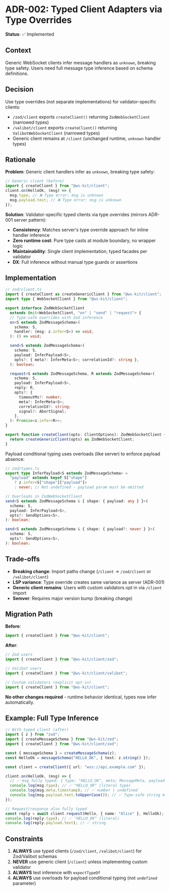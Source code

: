 # ADR-002: Typed Client Adapters via Type Overrides

**Status**: ✅ Implemented

## Context

Generic WebSocket clients infer message handlers as `unknown`, breaking type safety. Users need full message type inference based on schema definitions.

## Decision

Use type overrides (not separate implementations) for validator-specific clients:

- `/zod/client` exports `createClient()` returning `ZodWebSocketClient` (narrowed types)
- `/valibot/client` exports `createClient()` returning `ValibotWebSocketClient` (narrowed types)
- Generic client remains at `/client` (unchanged runtime, `unknown` handler types)

## Rationale

**Problem**: Generic client handlers infer as `unknown`, breaking type safety:

```typescript
// Generic client (before)
import { createClient } from "@ws-kit/client";
client.on(HelloOk, (msg) => {
  msg.type; // ❌ Type error: msg is unknown
  msg.payload.text; // ❌ Type error: msg is unknown
});
```

**Solution**: Validator-specific typed clients via type overrides (mirrors ADR-001 server pattern):

- **Consistency**: Matches server's type override approach for inline handler inference
- **Zero runtime cost**: Pure type casts at module boundary, no wrapper logic
- **Maintainability**: Single client implementation, typed facades per validator
- **DX**: Full inference without manual type guards or assertions

## Implementation

```typescript
// zod/client.ts
import { createClient as createGenericClient } from "@ws-kit/client";
import type { WebSocketClient } from "@ws-kit/client";

export interface ZodWebSocketClient
  extends Omit<WebSocketClient, "on" | "send" | "request"> {
  // Type-safe overrides with Zod inference
  on<S extends ZodMessageSchema>(
    schema: S,
    handler: (msg: z.infer<S>) => void,
  ): () => void;

  send<S extends ZodMessageSchema>(
    schema: S,
    payload: InferPayload<S>,
    opts?: { meta?: InferMeta<S>; correlationId?: string },
  ): boolean;

  request<S extends ZodMessageSchema, R extends ZodMessageSchema>(
    schema: S,
    payload: InferPayload<S>,
    reply: R,
    opts?: {
      timeoutMs?: number;
      meta?: InferMeta<S>;
      correlationId?: string;
      signal?: AbortSignal;
    },
  ): Promise<z.infer<R>>;
}

export function createClient(opts: ClientOptions): ZodWebSocketClient {
  return createGenericClient(opts) as ZodWebSocketClient;
}
```

Payload conditional typing uses overloads (like server) to enforce payload absence:

```typescript
// zod/types.ts
export type InferPayload<S extends ZodMessageSchema> =
  "payload" extends keyof S["shape"]
    ? z.infer<S["shape"]["payload"]>
    : never; // Not undefined - payload param must be omitted

// Overloads in ZodWebSocketClient
send<S extends ZodMessageSchema & { shape: { payload: any } }>(
  schema: S,
  payload: InferPayload<S>,
  opts?: SendOptions<S>,
): boolean;

send<S extends ZodMessageSchema & { shape: { payload?: never } }>(
  schema: S,
  opts?: SendOptions<S>,
): boolean;
```

## Trade-offs

- **Breaking change**: Import paths change (`/client` → `/zod/client` or `/valibot/client`)
- **LSP variance**: Type override creates same variance as server (ADR-001)
- **Generic client remains**: Users with custom validators opt in via `/client` import
- **Semver**: Requires major version bump (breaking change)

## Migration Path

**Before**:

```typescript
import { createClient } from "@ws-kit/client";
```

**After**:

```typescript
// Zod users
import { createClient } from "@ws-kit/client/zod";

// Valibot users
import { createClient } from "@ws-kit/client/valibot";

// Custom validators (explicit opt-in)
import { createClient } from "@ws-kit/client";
```

**No other changes required** - runtime behavior identical, types now infer automatically.

## Example: Full Type Inference

```typescript
// With typed client (after)
import { z } from "zod";
import { createMessageSchema } from "@ws-kit/zod";
import { createClient } from "@ws-kit/client/zod";

const { messageSchema } = createMessageSchema(z);
const HelloOk = messageSchema("HELLO_OK", { text: z.string() });

const client = createClient({ url: "wss://api.example.com" });

client.on(HelloOk, (msg) => {
  // ✅ msg fully typed: { type: "HELLO_OK", meta: MessageMeta, payload: { text: string } }
  console.log(msg.type); // ✅ "HELLO_OK" (literal type)
  console.log(msg.meta.timestamp); // ✅ number | undefined
  console.log(msg.payload.text.toUpperCase()); // ✅ Type-safe string methods!
});

// Request/response also fully typed
const reply = await client.request(Hello, { name: "Alice" }, HelloOk);
console.log(reply.type); // ✅ "HELLO_OK" (literal)
console.log(reply.payload.text); // ✅ string
```

## Constraints

1. **ALWAYS** use typed clients (`/zod/client`, `/valibot/client`) for Zod/Valibot schemas
2. **NEVER** use generic client (`/client`) unless implementing custom validator
3. **ALWAYS** test inference with `expectTypeOf`
4. **ALWAYS** use overloads for payload conditional typing (not `undefined` parameter)
